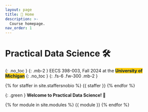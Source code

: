 ```yaml
---
layout: page
title: 🏡 Home
description: >-
  Course homepage.
nav_order: 1
---
```


# Practical Data Science 🛠️

{: .no_toc }
{: .mb-2 }
EECS 398-003, Fall 2024 at the <b><span style="background-color: #FFCB05; color: #00274C">University of Michigan</span></b>
{: .no_toc }
{: .fs-6 .fw-300 .mb-2 }
<!-- **Lecture**: TuTh 1:30-3:00PM, [1500 EECS](https://maps.app.goo.gl/JBGihmGrYYsgcnwN8)<br>
**Discussions**: F 12:30-1:30PM, [2147 GGBL](https://maps.app.goo.gl/U6R5aH5cdY838Tj77), or F 2:30-3:30PM, [1670 BBB](https://maps.app.goo.gl/wuMosGqmKQ4KUmqdA)<br>
4 credits • ULCS for Computer Science majors, Advanced Technical Elective or Application Elective for Data Science majors, Flexible Technical Elective for Electrical Engineering majors

{: .success } -->

<!-- {% assign instructors = site.staffersnobio | where: 'role', 'Instructor' %} -->
{% for staffer in site.staffersnobio %}
{{ staffer }}
{% endfor %}

<!-- {: .green }
> Welcome to Practical Data Science! Remember to read the [**Syllabus**](syllabus).
> - **Read the [Syllabus](syllabus)**.
> - **Follow the instructions in [⚙️ Environment Setup](env-setup) – in particular, watch the new [Setup Walkthrough Video](https://www.loom.com/share/b74ed3c77fe74ef4a4fa4fcc2b247699) and work through the "Example Homework."**
> - **Fill out the [Welcome Survey](https://docs.google.com/forms/d/e/1FAIpQLSemfn-uzlSZUeY6rsonpboIv_6ANg9mGxWZ8tETDk4N4g4q_A/viewform)**.
> - **Make sure you can access [Ed](https://edstem.org/us/join/PKnfHw) (please post in [#4](https://edstem.org/us/courses/61012/discussion/5178244)!) and [Gradescope](https://www.gradescope.com/courses/823979).**
>
> On the waitlist? Make sure to still complete the Environment Setup and keep up with all assignments. We're trying to expand and will keep you posted. -->

{: .green }
**Welcome to Practical Data Science! 👋**

{% for module in site.modules %}
{{ module }}
{% endfor %}
